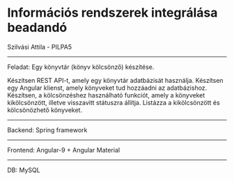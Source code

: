 # Információs rendszerek integrálása beadandó
Szilvási Attila - PILPA5
_____________
Feladat:
Egy könyvtár (könyv kölcsönző) készítése.

Készítsen REST API-t, amely egy könyvtár adatbázisát használja. Készítsen egy Angular klienst, amely könyveket tud hozzáadni az adatbázishoz. Készítsen, a kölcsönzéshez használható funkciót, amely a könyveket kikölcsönzött, illetve visszavitt státuszra állítja. Listázza a kikölcsönzött és kölcsönözhető könyveket.
_____________
Backend:
Spring framework
_____________
Frontend:
Angular-9 + Angular Material
_____________
DB:
MySQL
